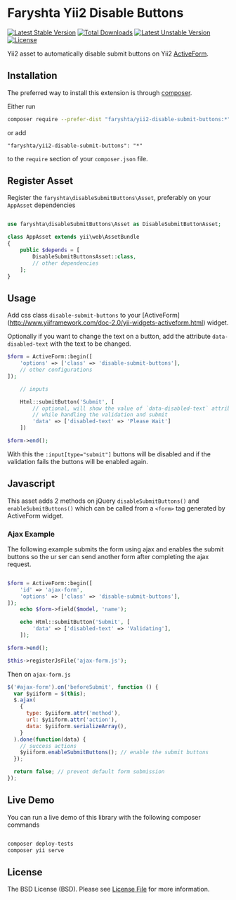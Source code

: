 Faryshta Yii2 Disable Buttons
=========================

[![Latest Stable Version](https://poser.pugx.org/faryshta/yii2-disable-submit-buttons/v/stable)](https://packagist.org/packages/faryshta/yii2-disable-submit-buttons) [![Total Downloads](https://poser.pugx.org/faryshta/yii2-disable-submit-buttons/downloads)](https://packagist.org/packages/faryshta/yii2-disable-submit-buttons) [![Latest Unstable Version](https://poser.pugx.org/faryshta/yii2-disable-submit-buttons/v/unstable)](https://packagist.org/packages/faryshta/yii2-disable-submit-buttons) [![License](https://poser.pugx.org/faryshta/yii2-disable-submit-buttons/license)](https://packagist.org/packages/faryshta/yii2-disable-submit-buttons)

Yii2 asset to automatically disable submit buttons on Yii2 [ActiveForm](http://www.yiiframework.com/doc-2.0/yii-widgets-activeform.html).

## Installation

The preferred way to install this extension is through [composer](http://getcomposer.org/download/).

Either run

```bash
composer require --prefer-dist "faryshta/yii2-disable-submit-buttons:*"
```

or add

```
"faryshta/yii2-disable-submit-buttons": "*"
```

to the `require` section of your `composer.json` file.

## Register Asset

Register the `faryshta\disableSubmitButtons\Asset`, preferably on your
`AppAsset` dependencies

```php

use faryshta\disableSubmitButtons\Asset as DisableSubmitButtonAsset;

class AppAsset extends yii\web\AssetBundle
{
    public $depends = [
        DisableSubmitButtonsAsset::class,
        // other dependencies
    ];
}
```

## Usage

Add css class `disable-submit-buttons` to your [ActiveForm]
(http://www.yiiframework.com/doc-2.0/yii-widgets-activeform.html) widget.

Optionally if you want to change the text on a button, add the attribute
`data-disabled-text` with the text to be changed.

```php
$form = ActiveForm::begin([
    'options' => ['class' => 'disable-submit-buttons'],
    // other configurations
]);

    // inputs

    Html::submitButton('Submit', [
        // optional, will show the value of `data-disabled-text` attribute
        // while handling the validation and submit
        'data' => ['disabled-text' => 'Please Wait']
    ])

$form->end();
```

With this the `:input[type="submit"]` buttons will be disabled and if the
validation fails the buttons will be enabled again.

## Javascript

This asset adds 2 methods on jQuery `disableSubmitButtons()` and
`enableSubmitButtons()` which can be called from a `<form>` tag generated by
ActiveForm widget.

### Ajax Example

The following example submits the form using ajax and enables the submit
buttons so the ur ser can send another form after completing the ajax request.

```php

$form = ActiveForm::begin([
    'id' => 'ajax-form',
    'options' => ['class' => 'disable-submit-buttons'],
]);
    echo $form->field($model, 'name');

    echo Html::submitButton('Submit', [
        'data' => ['disabled-text' => 'Validating'],
    ]);

$form->end();

$this->registerJsFile('ajax-form.js');
```

Then on `ajax-form.js`

```javascript
$('#ajax-form').on('beforeSubmit', function () {
  var $yiiform = $(this);
  $.ajax(
    {
      type: $yiiform.attr('method'),
      url: $yiiform.attr('action'),
      data: $yiiform.serializeArray(),
    }
  ).done(function(data) {
    // success actions
    $yiiform.enableSubmitButtons(); // enable the submit buttons
  });

  return false; // prevent default form submission
});
```

## Live Demo

You can run a live demo of this library with the following composer commands

```bash

composer deploy-tests
composer yii serve
```

## License

The BSD License (BSD). Please see [License File](LICENSE.md) for more information.
